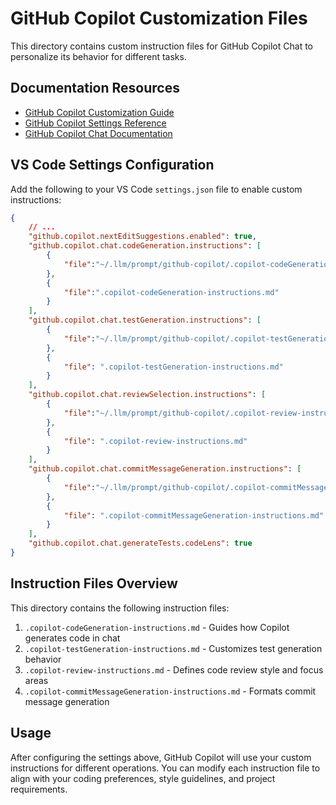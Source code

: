 # GitHub Copilot Customization Files

This directory contains custom instruction files for GitHub Copilot Chat to personalize its behavior for different tasks.

## Documentation Resources

* [GitHub Copilot Customization Guide](https://code.visualstudio.com/docs/copilot/copilot-customization)
* [GitHub Copilot Settings Reference](https://code.visualstudio.com/docs/copilot/reference/copilot-settings)
* [GitHub Copilot Chat Documentation](https://docs.github.com/en/copilot/github-copilot-chat/using-github-copilot-chat)

## VS Code Settings Configuration

Add the following to your VS Code `settings.json` file to enable custom instructions:

```json
{
    // ...
    "github.copilot.nextEditSuggestions.enabled": true,
    "github.copilot.chat.codeGeneration.instructions": [
        {
            "file":"~/.llm/prompt/github-copilot/.copilot-codeGeneration-instructions.md",
        },
        {
            "file":".copilot-codeGeneration-instructions.md"
        }
    ],
    "github.copilot.chat.testGeneration.instructions": [
        {
            "file":"~/.llm/prompt/github-copilot/.copilot-testGeneration-instructions.md",
        },
        {
            "file": ".copilot-testGeneration-instructions.md"
        }
    ],
    "github.copilot.chat.reviewSelection.instructions": [
        {
            "file":"~/.llm/prompt/github-copilot/.copilot-review-instructions.md",
        },
        {
            "file": ".copilot-review-instructions.md"
        }
    ],
    "github.copilot.chat.commitMessageGeneration.instructions": [
        {
            "file":"~/.llm/prompt/github-copilot/.copilot-commitMessageGeneration-instructions.md",
        },
        {
            "file": ".copilot-commitMessageGeneration-instructions.md"
        }
    ],
    "github.copilot.chat.generateTests.codeLens": true
}
```

## Instruction Files Overview

This directory contains the following instruction files:

1. `.copilot-codeGeneration-instructions.md` - Guides how Copilot generates code in chat
2. `.copilot-testGeneration-instructions.md` - Customizes test generation behavior
3. `.copilot-review-instructions.md` - Defines code review style and focus areas
4. `.copilot-commitMessageGeneration-instructions.md` - Formats commit message generation

## Usage

After configuring the settings above, GitHub Copilot will use your custom instructions for different operations. You can modify each instruction file to align with your coding preferences, style guidelines, and project requirements.
